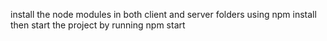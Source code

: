 install the node modules in both client and server folders using npm install 
then start the project by running npm start
